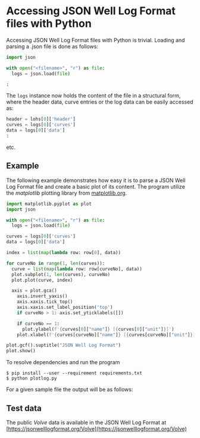 # Accessing JSON Well Log Format files with Python

Accessing JSON Well Log Format files with Python is trivial.
Loading and parsing a .json file is done as follows:

```python
import json

with open("<filename>", "r") as file:
  logs = json.load(file)

:
```

The ```logs``` instance now holds the content of the file in a structural
form, where the header data, curve entries or the log data can be easily
accessed as:

```python
header = lohs[0]['header']
curves = logs[0]['curves']
data = logs[0]['data']
:
```

etc.


## Example

The following example demonstrates how easy it is to parse a JSON Well Log Format
file and create a basic plot of its content. The program utilize the
_matplotlib_ plotting library from [matplotlib.org](https://matplotlib.org).


```python
import matplotlib.pyplot as plot
import json

with open("<filename>", "r") as file:
  logs = json.load(file)

curves = logs[0]['curves']
data = logs[0]['data']

index = list(map(lambda row: row[0], data))

for curveNo in range(1, len(curves)):
  curve = list(map(lambda row: row[curveNo], data))
  plot.subplot(1, len(curves), curveNo)
  plot.plot(curve, index)

  axis = plot.gca()
    axis.invert_yaxis()
    axis.xaxis.tick_top()
    axis.xaxis.set_label_position('top')
    if curveNo > 1: axis.set_yticklabels([])

    if curveNo == 1:
      plot.ylabel(f'{curves[0]["name"]} [{curves[0]["unit"]}]')
    plot.xlabel(f'{curves[curveNo]["name"]} [{curves[curveNo]["unit"]}]')

plot.gcf().suptitle("JSON Well Log Format")
plot.show()
```


To resolve dependencies and run the program

```
$ pip install --user --requirement requirements.txt
$ python plotlog.py
```


For a given sample file the output will be as follows:





## Test data

The public _Volve_ data is available in the JSON Well Log Format
at [https://jsonwelllogformat.org/Volve](https://jsonwelllogformat.org/Volve)

